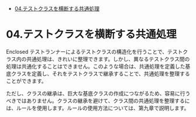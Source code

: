 - [04.テストクラスを横断する共通処理](#04テストクラスを横断する共通処理)


# 04.テストクラスを横断する共通処理

Enclosed テストランナーによるテストクラスの構造化を行うことで、テストクラス内の共通処理は、きれいに整理できます。しかし、異なるテストクラス間の処理は共通化することはできません。このような場合は、共通処理を定義した基底クラスを定義し、それをテストクラスで継承することで、共通処理を整理することができます。

ただし、クラスの継承は、巨大な基底クラスの作成につながるため、容易に行うべきではありません。クラスの継承を避けて、クラス間の共通処理を整理するには、ルールを使用します。ルールの使用方法については、第九章で説明します。




